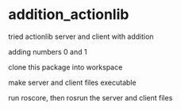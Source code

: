 # addition_actionlib
tried actionlib server and client with addition

adding numbers 0 and 1

clone this package into workspace

make server and client files executable

run roscore, then rosrun the server and client files
